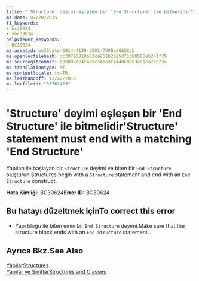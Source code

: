 ```yaml
---
title: "'Structure' deyimi eşleşen bir 'End Structure' ile bitmelidir"
ms.date: 07/20/2015
f1_keywords:
- bc30624
- vbc30624
helpviewer_keywords:
- BC30624
ms.assetid: ee35bace-6914-4139-a581-7599cd6828cb
ms.openlocfilehash: dc38705810b83ce856b2b25d71c08560ab241f79
ms.sourcegitcommit: 0888d7b24f475c346a3f444de8d83ec1ca7cd234
ms.translationtype: MT
ms.contentlocale: tr-TR
ms.lasthandoff: 12/22/2018
ms.locfileid: "53761413"
---
```

# <a name="structure-statement-must-end-with-a-matching-end-structure"></a><span data-ttu-id="b187c-102">'Structure' deyimi eşleşen bir 'End Structure' ile bitmelidir</span><span class="sxs-lookup"><span data-stu-id="b187c-102">'Structure' statement must end with a matching 'End Structure'</span></span>
<span data-ttu-id="b187c-103">Yapıları ile başlayan bir `Structure` deyimi ve biten bir `End Structure` oluşturun.</span><span class="sxs-lookup"><span data-stu-id="b187c-103">Structures begin with a `Structure` statement and end with an `End Structure` construct.</span></span>  
  
 <span data-ttu-id="b187c-104">**Hata Kimliği:** BC30624</span><span class="sxs-lookup"><span data-stu-id="b187c-104">**Error ID:** BC30624</span></span>  
  
## <a name="to-correct-this-error"></a><span data-ttu-id="b187c-105">Bu hatayı düzeltmek için</span><span class="sxs-lookup"><span data-stu-id="b187c-105">To correct this error</span></span>  
  
-   <span data-ttu-id="b187c-106">Yapı bloğu ile biten emin bir `End Structure` deyimi.</span><span class="sxs-lookup"><span data-stu-id="b187c-106">Make sure that the structure block ends with an `End Structure` statement.</span></span>  
  
## <a name="see-also"></a><span data-ttu-id="b187c-107">Ayrıca Bkz.</span><span class="sxs-lookup"><span data-stu-id="b187c-107">See Also</span></span>  
 [<span data-ttu-id="b187c-108">Yapılar</span><span class="sxs-lookup"><span data-stu-id="b187c-108">Structures</span></span>](../../visual-basic/programming-guide/language-features/data-types/structures.md)  
 [<span data-ttu-id="b187c-109">Yapılar ve Sınıflar</span><span class="sxs-lookup"><span data-stu-id="b187c-109">Structures and Classes</span></span>](../../visual-basic/programming-guide/language-features/data-types/structures-and-classes.md)
